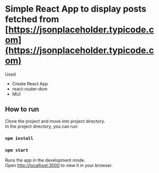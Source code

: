 

# Simple React App to display posts fetched from [https://jsonplaceholder.typicode.com](https://jsonplaceholder.typicode.com)

Used
- Create React App
- react-router-dom
- MUI

## How to run
Clone the project and move into project directory.\
In the project directory, you can run:

### `npm install`
### `npm start`

Runs the app in the development mode.\
Open [http://localhost:3000](http://localhost:3000) to view it in your browser.


